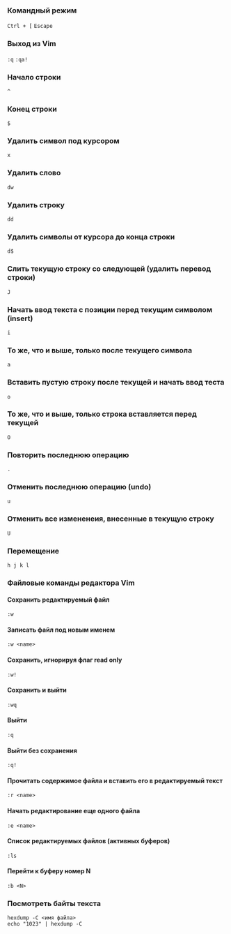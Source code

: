 ### Командный режим 
`Ctrl + [`
`Escape`
### Выход из Vim
`:q`
`:qa!`
### Начало строки
`^`
### Конец строки
`$`
### Удалить символ под курсором
`x`
### Удалить слово
`dw`
### Удалить строку
`dd`
### Удалить символы от курсора до конца строки 
`d$`
### Слить текущую строку со следующей (удалить перевод строки)
`J`
### Начать ввод текста с позиции перед текущим символом (insert)
`i`
### То же, что и выше, только после текущего символа
`a`
### Вставить пустую строку после текущей и начать ввод теста
`o`
### То же, что и выше, только строка вставляется перед текущей
`O`
### Повторить последнюю операцию
`.`
### Отменить последнюю операцию (undo)
`u`
### Отменить все измененеия, внесенные в текущую строку
`U`
### Перемещение
`h j k l`
### Файловые команды редактора Vim
#### Сохранить редактируемый файл
`:w`
#### Записать файл под новым именем
`:w <name>`
#### Сохранить, игнорируя флаг read only
`:w!`
#### Сохранить и выйти 
`:wq`
#### Выйти
`:q`
#### Выйти без сохранения
`:q!`
#### Прочитать содержимое файла и вставить его в редактируемый текст 
`:r <name>`
#### Начать редактирование еще одного файла 
`:e <name>`
#### Список редактируемых файлов (активных буферов)
`:ls`
#### Перейти к буферу номер N
`:b <N>`
### Посмотреть байты текста 
```
hexdump -C <имя файла>
echo "1023" | hexdump -C 
```
